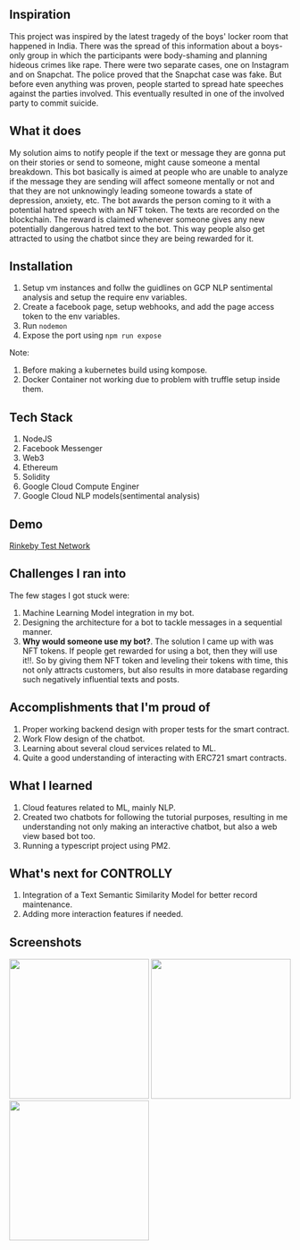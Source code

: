 ## Inspiration
This project was inspired by the latest tragedy of the boys' locker room that happened in India. There was the spread of this information about a boys-only group in which the participants were body-shaming and planning hideous crimes like rape. There were two separate cases, one on Instagram and on Snapchat. The police proved that the Snapchat case was fake. But before even anything was proven, people started to spread hate speeches against the parties involved. This eventually resulted in one of the involved party to commit suicide.

## What it does
My solution aims to notify people if the text or message they are gonna put on their stories or send to someone, might cause someone a mental breakdown. This bot basically is aimed at people who are unable to analyze if the message they are sending will affect someone mentally or not and that they are not unknowingly leading someone towards a state of depression, anxiety, etc.
The bot awards the person coming to it with a potential hatred speech with an NFT token. The texts are recorded on the blockchain. The reward is claimed whenever someone gives any new potentially dangerous hatred text to the bot. This way people also get attracted to using the chatbot since they are being rewarded for it.

## Installation 
1. Setup vm instances and follw the guidlines on GCP NLP sentimental analysis and setup the require env variables.
2. Create a facebook page, setup webhooks, and add the page access token to the env variables.
3. Run ```nodemon```
4. Expose the port using ```npm run expose```

Note: 
1. Before making a kubernetes build using kompose. 
2. Docker Container not working due to problem with truffle setup inside them.

## Tech Stack
1. NodeJS
2. Facebook Messenger
3. Web3
4. Ethereum
5. Solidity
6. Google Cloud Compute Enginer
7. Google Cloud NLP models(sentimental analysis)

## Demo
[Rinkeby Test Network](m.me/106119301137974)

## Challenges I ran into
The few stages I got stuck were:
1. Machine Learning Model integration in my bot.
2. Designing the architecture for a bot to tackle messages in a sequential manner.
3. **Why would someone use my bot?**. The solution I came up with was NFT tokens. If people get rewarded for using a bot, then they will use it!!. So by giving them NFT token and leveling their tokens with time, this not only attracts customers, but also results in more database regarding such negatively influential texts and posts.

## Accomplishments that I'm proud of
1. Proper working backend design with proper tests for the smart contract.
2. Work Flow design of the chatbot.
3. Learning about several cloud services related to ML.
4. Quite a good understanding of interacting with ERC721 smart contracts.

## What I learned
1. Cloud features related to ML, mainly NLP.
2. Created two chatbots for following the tutorial purposes, resulting in me understanding not only making an interactive chatbot, but also a web view based bot too.
3. Running a typescript project using PM2.

## What's next for CONTROLLY
1. Integration of a Text Semantic Similarity Model for better record maintenance.
2. Adding more interaction features if needed.

## Screenshots
<p float="left">
  <img src="https://i.imgur.com/9y0DbJu.jpg" width="250" />
  <img src="https://i.imgur.com/tW0jGjT.jpg" width="250" /> 
  <img src="https://i.imgur.com/9LaHrdn.jpg" width="250" />
</p>


